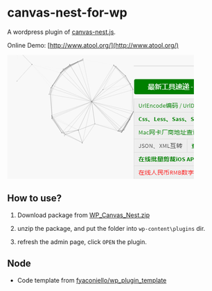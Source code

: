 # canvas-nest-for-wp
A wordpress plugin of [canvas-nest.js](https://github.com/aTool-org/canvas-nest.js). 

Online Demo: [http://www.atool.org/](http://www.atool.org/)

![screenshot/screenshot.png](screenshot/screenshot.png)


## How to use?

1. Download package from [WP_Canvas_Nest.zip](https://github.com/aTool-org/canvas-nest-for-wp/raw/master/WP_Canvas_Nest.zip)

2. unzip the package, and put the folder into `wp-content\plugins` dir.

3. refresh the admin page, click `OPEN` the plugin.


## Node

 - Code template from [fyaconiello/wp_plugin_template](https://github.com/fyaconiello/wp_plugin_template)